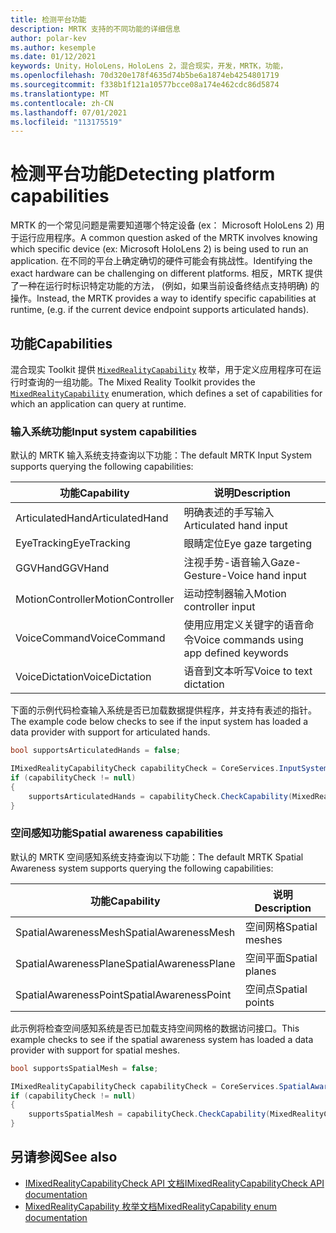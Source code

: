 ```yaml
---
title: 检测平台功能
description: MRTK 支持的不同功能的详细信息
author: polar-kev
ms.author: kesemple
ms.date: 01/12/2021
keywords: Unity，HoloLens，HoloLens 2，混合现实，开发，MRTK，功能，
ms.openlocfilehash: 70d320e178f4635d74b5be6a1874eb4254801719
ms.sourcegitcommit: f338b1f121a10577bcce08a174e462cdc86d5874
ms.translationtype: MT
ms.contentlocale: zh-CN
ms.lasthandoff: 07/01/2021
ms.locfileid: "113175519"
---
```

# <a name="detecting-platform-capabilities"></a><span data-ttu-id="0a96e-104">检测平台功能</span><span class="sxs-lookup"><span data-stu-id="0a96e-104">Detecting platform capabilities</span></span>

<span data-ttu-id="0a96e-105">MRTK 的一个常见问题是需要知道哪个特定设备 (ex： Microsoft HoloLens 2) 用于运行应用程序。</span><span class="sxs-lookup"><span data-stu-id="0a96e-105">A common question asked of the MRTK involves knowing which specific device (ex: Microsoft HoloLens 2) is being used to run an application.</span></span> <span data-ttu-id="0a96e-106">在不同的平台上确定确切的硬件可能会有挑战性。</span><span class="sxs-lookup"><span data-stu-id="0a96e-106">Identifying the exact hardware can be challenging on different platforms.</span></span> <span data-ttu-id="0a96e-107">相反，MRTK 提供了一种在运行时标识特定功能的方法， (例如，如果当前设备终结点支持明确) 的操作。</span><span class="sxs-lookup"><span data-stu-id="0a96e-107">Instead, the MRTK provides a way to identify specific capabilities at runtime, (e.g. if the current device endpoint supports articulated hands).</span></span>

## <a name="capabilities"></a><span data-ttu-id="0a96e-108">功能</span><span class="sxs-lookup"><span data-stu-id="0a96e-108">Capabilities</span></span>

<span data-ttu-id="0a96e-109">混合现实 Toolkit 提供 [`MixedRealityCapability`](xref:Microsoft.MixedReality.Toolkit.MixedRealityCapability) 枚举，用于定义应用程序可在运行时查询的一组功能。</span><span class="sxs-lookup"><span data-stu-id="0a96e-109">The Mixed Reality Toolkit provides the [`MixedRealityCapability`](xref:Microsoft.MixedReality.Toolkit.MixedRealityCapability) enumeration, which defines a set of capabilities for which an application can query at runtime.</span></span>

### <a name="input-system-capabilities"></a><span data-ttu-id="0a96e-110">输入系统功能</span><span class="sxs-lookup"><span data-stu-id="0a96e-110">Input system capabilities</span></span>

<span data-ttu-id="0a96e-111">默认的 MRTK 输入系统支持查询以下功能：</span><span class="sxs-lookup"><span data-stu-id="0a96e-111">The default MRTK Input System supports querying the following capabilities:</span></span>

| <span data-ttu-id="0a96e-112">功能</span><span class="sxs-lookup"><span data-stu-id="0a96e-112">Capability</span></span> | <span data-ttu-id="0a96e-113">说明</span><span class="sxs-lookup"><span data-stu-id="0a96e-113">Description</span></span> |
|---|---|
| <span data-ttu-id="0a96e-114">ArticulatedHand</span><span class="sxs-lookup"><span data-stu-id="0a96e-114">ArticulatedHand</span></span> | <span data-ttu-id="0a96e-115">明确表述的手写输入</span><span class="sxs-lookup"><span data-stu-id="0a96e-115">Articulated hand input</span></span> |
| <span data-ttu-id="0a96e-116">EyeTracking</span><span class="sxs-lookup"><span data-stu-id="0a96e-116">EyeTracking</span></span> | <span data-ttu-id="0a96e-117">眼睛定位</span><span class="sxs-lookup"><span data-stu-id="0a96e-117">Eye gaze targeting</span></span> |
| <span data-ttu-id="0a96e-118">GGVHand</span><span class="sxs-lookup"><span data-stu-id="0a96e-118">GGVHand</span></span> | <span data-ttu-id="0a96e-119">注视手势-语音输入</span><span class="sxs-lookup"><span data-stu-id="0a96e-119">Gaze-Gesture-Voice hand input</span></span> |
| <span data-ttu-id="0a96e-120">MotionController</span><span class="sxs-lookup"><span data-stu-id="0a96e-120">MotionController</span></span> | <span data-ttu-id="0a96e-121">运动控制器输入</span><span class="sxs-lookup"><span data-stu-id="0a96e-121">Motion controller input</span></span> |
| <span data-ttu-id="0a96e-122">VoiceCommand</span><span class="sxs-lookup"><span data-stu-id="0a96e-122">VoiceCommand</span></span> | <span data-ttu-id="0a96e-123">使用应用定义关键字的语音命令</span><span class="sxs-lookup"><span data-stu-id="0a96e-123">Voice commands using app defined keywords</span></span> |
| <span data-ttu-id="0a96e-124">VoiceDictation</span><span class="sxs-lookup"><span data-stu-id="0a96e-124">VoiceDictation</span></span> | <span data-ttu-id="0a96e-125">语音到文本听写</span><span class="sxs-lookup"><span data-stu-id="0a96e-125">Voice to text dictation</span></span> |

<span data-ttu-id="0a96e-126">下面的示例代码检查输入系统是否已加载数据提供程序，并支持有表述的指针。</span><span class="sxs-lookup"><span data-stu-id="0a96e-126">The example code below checks to see if the input system has loaded a data provider with support for articulated hands.</span></span>

```c#
bool supportsArticulatedHands = false;

IMixedRealityCapabilityCheck capabilityCheck = CoreServices.InputSystem as IMixedRealityCapabilityCheck;
if (capabilityCheck != null)
{
    supportsArticulatedHands = capabilityCheck.CheckCapability(MixedRealityCapability.ArticulatedHand);
}
```

### <a name="spatial-awareness-capabilities"></a><span data-ttu-id="0a96e-127">空间感知功能</span><span class="sxs-lookup"><span data-stu-id="0a96e-127">Spatial awareness capabilities</span></span>

<span data-ttu-id="0a96e-128">默认的 MRTK 空间感知系统支持查询以下功能：</span><span class="sxs-lookup"><span data-stu-id="0a96e-128">The default MRTK Spatial Awareness system supports querying the following capabilities:</span></span>

| <span data-ttu-id="0a96e-129">功能</span><span class="sxs-lookup"><span data-stu-id="0a96e-129">Capability</span></span> | <span data-ttu-id="0a96e-130">说明</span><span class="sxs-lookup"><span data-stu-id="0a96e-130">Description</span></span> |
|---|---|
| <span data-ttu-id="0a96e-131">SpatialAwarenessMesh</span><span class="sxs-lookup"><span data-stu-id="0a96e-131">SpatialAwarenessMesh</span></span> | <span data-ttu-id="0a96e-132">空间网格</span><span class="sxs-lookup"><span data-stu-id="0a96e-132">Spatial meshes</span></span> |
| <span data-ttu-id="0a96e-133">SpatialAwarenessPlane</span><span class="sxs-lookup"><span data-stu-id="0a96e-133">SpatialAwarenessPlane</span></span> | <span data-ttu-id="0a96e-134">空间平面</span><span class="sxs-lookup"><span data-stu-id="0a96e-134">Spatial planes</span></span> |
| <span data-ttu-id="0a96e-135">SpatialAwarenessPoint</span><span class="sxs-lookup"><span data-stu-id="0a96e-135">SpatialAwarenessPoint</span></span> | <span data-ttu-id="0a96e-136">空间点</span><span class="sxs-lookup"><span data-stu-id="0a96e-136">Spatial points</span></span> |

<span data-ttu-id="0a96e-137">此示例将检查空间感知系统是否已加载支持空间网格的数据访问接口。</span><span class="sxs-lookup"><span data-stu-id="0a96e-137">This example checks to see if the spatial awareness system has loaded a data provider with support for spatial meshes.</span></span>

```c#
bool supportsSpatialMesh = false;

IMixedRealityCapabilityCheck capabilityCheck = CoreServices.SpatialAwarenessSystem as IMixedRealityCapabilityCheck;
if (capabilityCheck != null)
{
    supportsSpatialMesh = capabilityCheck.CheckCapability(MixedRealityCapability.SpatialAwarenessMesh);
}
```

## <a name="see-also"></a><span data-ttu-id="0a96e-138">另请参阅</span><span class="sxs-lookup"><span data-stu-id="0a96e-138">See also</span></span>

- [<span data-ttu-id="0a96e-139">IMixedRealityCapabilityCheck API 文档</span><span class="sxs-lookup"><span data-stu-id="0a96e-139">IMixedRealityCapabilityCheck API documentation</span></span>](xref:Microsoft.MixedReality.Toolkit.IMixedRealityCapabilityCheck)
- [<span data-ttu-id="0a96e-140">MixedRealityCapability 枚举文档</span><span class="sxs-lookup"><span data-stu-id="0a96e-140">MixedRealityCapability enum documentation</span></span>](xref:Microsoft.MixedReality.Toolkit.MixedRealityCapability)
